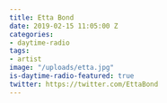 ```yaml
---
title: Etta Bond
date: 2019-02-15 11:05:00 Z
categories:
- daytime-radio
tags:
- artist
image: "/uploads/etta.jpg"
is-daytime-radio-featured: true
twitter: https://twitter.com/EttaBond
---
```


